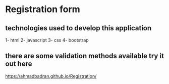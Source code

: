 # Registration form 

## technologies used to develop this application
1- html
2- javascript
3- css 
4- bootstrap

## there are some validation methods available try it out here 
https://ahmadbadran.github.io/Registration/